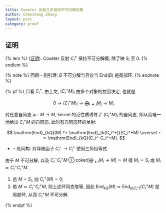 ```yaml
---
title: Coxeter 反射几乎保持不可分解对象
author: Chencheng Zhang
layout: post
category: proof
---
```


## 证明

{% lem %}
([证明](Coxeter_Ref_Idem)). Coxeter 反射 $C_i^±$ 保持不可分解模; 除了映 $S_i$ 至 $0$.
{% endlem %}

{% note %}
回顾一则引理: $B$ 不可分解当且仅当 $\mathrm{End}(B)$ 是局部环.
{% endnote %}

{% pf %}
只看 $C_i^+$. 由上文, $(C_i^+ M)_i$ 由多个对象的拉回决定, 也就是

$$
0 → (C_i^+ M)_i → ⨁_{i → j} M_j → M_i.
$$

对任意自同态 $φ: M → M$, kernel 的泛性质诱导了 $(C_i^+ M)_i$ 的自同态, 即从而唯一地给出 $C_i^+M$ 的自同态. 此时有自同态环的单射:

$$
\mathrm{End}_{kQ}(M) ↪ \mathrm{End}_{k(C_i^+)}(C_i^+M) \overset ⋆ ≃ \mathrm{End}_{kQ}(C_i^-C_i^+M).  
$$

- $⋆$ 处同构: 对伴随函子 $C_i^- ⊣ C_i^+$ 使用三角恒等式.

由于 $M$ 不可分解, 以及 $C_i^- C_i^+ M \oplus \mathrm{coker}[\bigoplus_{\neq i} M_i → M] \simeq M$ 得 $M_i ≃ S_i$ 或 $M_i ≃ C_i^- C_i^+ M$.

1. 若 $M = S_i$, 则 $C_i^+(M) = 0$;
2. 若 $M ≃ C_i^- C_i^+ M$, 则上述环同态取等, 因此 $\mathrm{End}_{kQ}(M) ≃ \mathrm{End}_{k(C_i^+)}(C_i^+M)$ 是局部环, 从而 $C_i^+M$ 不可分解.

{% endpf %}
